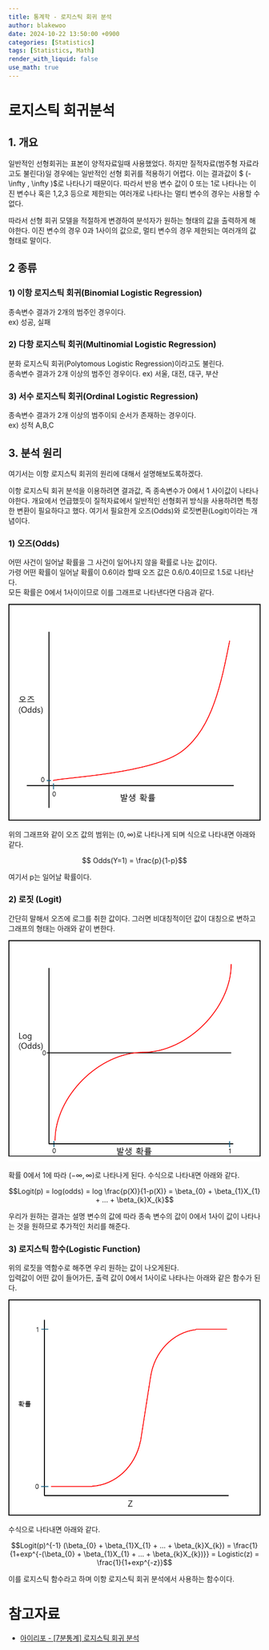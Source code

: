 ```yaml
---
title: 통계학 - 로지스틱 회귀 분석
author: blakewoo
date: 2024-10-22 13:50:00 +0900
categories: [Statistics]
tags: [Statistics, Math]
render_with_liquid: false
use_math: true
---
```


# 로지스틱 회귀분석

## 1. 개요
일반적인 선형회귀는 표본이 양적자료일때 사용했었다. 하지만 질적자료(범주형 자료라고도 불린다)일 경우에는 일반적인 선형 회귀를 적용하기 어렵다.
이는 결과값이 $ (-\infty , \infty )$로 나타나기 때문이다. 따라서 반응 변수 값이 0 또는 1로 나타나는 이진 변수나
혹은 1,2,3 등으로 제한되는 여러개로 나타나는 멀티 변수의 경우는 사용할 수 없다.

따라서 선형 회귀 모델을 적절하게 변경하여 분석자가 원하는 형태의 값을 출력하게 해야한다.
이진 변수의 경우 0과 1사이의 값으로, 멀티 변수의 경우 제한되는 여러개의 값 형태로 말이다.

## 2 종류
### 1) 이항 로지스틱 회귀(Binomial Logistic Regression)
종속변수 결과가 2개의 범주인 경우이다.   
ex) 성공, 실패

### 2) 다항 로지스틱 회귀(Multinomial Logistic Regression)
분화 로지스틱 회귀(Polytomous Logistic Regression)이라고도 불린다.   
종속변수 결과가 2개 이상의 범주인 경우이다.
ex) 서울, 대전, 대구, 부산

### 3) 서수 로지스틱 회귀(Ordinal Logistic Regression)
종속변수 결과가 2개 이상의 범주이되 순서가 존재하는 경우이다.      
ex) 성적 A,B,C

## 3. 분석 원리 
여기서는 이항 로지스틱 회귀의 원리에 대해서 설명해보도록하겠다.

이항 로지스틱 회귀 분석을 이용하려면 결과값, 즉 종속변수가 0에서 1 사이값이 나타나야한다.
개요에서 언급했듯이 질적자료에서 일반적인 선형회귀 방식을 사용하려면 특정한 변환이 필요하다고 했다.
여기서 필요한게 오즈(Odds)와 로짓변환(Logit)이라는 개념이다.

### 1) 오즈(Odds)
어떤 사건이 일어날 확률을 그 사건이 일어나지 않을 확률로 나눈 값이다.   
가령 어떤 확률이 일어날 확률이 0.6이라 할때 오즈 값은 0.6/0.4이므로 1.5로 나타난다.    
모든 확률은 0에서 1사이이므로 이를 그래프로 나타낸다면 다음과 같다.

![img.png](/assets/blog/statistics/logistic_regression_analysis/img.png)

위의 그래프와 같이 오즈 값의 범위는 $(0 , \infty )$로 나타나게 되며 식으로 나타내면 아래와 같다.

$$ Odds(Y=1) = \frac{p}{1-p}$$

여기서 p는 일어날 확률이다.


### 2) 로짓 (Logit)
간단히 말해서 오즈에 로그를 취한 값이다. 그러면 비대칭적이던 값이 대칭으로 변하고
그래프의 형태는 아래와 같이 변한다.

![img_1.png](/assets/blog/statistics/logistic_regression_analysis/img_1.png)

확률 0에서 1에 따라 $(- \infty , \infty )$로 나타나게 된다. 수식으로 나타내면 아래와 같다.

$$Logit(p) = log(odds) = log \frac{p(X)}{1-p(X)} = \beta_{0} + \beta_{1}X_{1} + ... + \beta_{k}X_{k}$$

우리가 원하는 결과는 설명 변수의 값에 따라 종속 변수의 값이 0에서 1사이 값이 나타나는 것을 원하므로
추가적인 처리를 해준다.

### 3) 로지스틱 함수(Logistic Function)
위의 로짓을 역함수로 해주면 우리 원하는 값이 나오게된다.   
입력값이 어떤 값이 들어가든, 출력 값이 0에서 1사이로 나타나는 아래와 같은 함수가 된다.

![img_2.png](/assets/blog/statistics/logistic_regression_analysis/img_2.png)

수식으로 나타내면 아래와 같다.

$$Logit(p)^{-1} (\beta_{0} + \beta_{1}X_{1} + ... + \beta_{k}X_{k}) = \frac{1}{1+exp^{-(\beta_{0} + \beta_{1}X_{1} + ... + \beta_{k}X_{k})}} = Logistic(z) = \frac{1}{1+exp^{-z}}$$

이를 로지스틱 함수라고 하며 이항 로지스틱 회귀 분석에서 사용하는 함수이다.








# 참고자료
- [아이리포 - [7분통계] 로지스틱 회귀 분석](https://www.youtube.com/watch?v=VhFl4QdbuIE)
